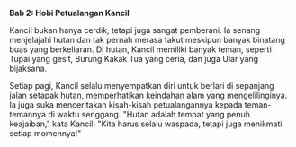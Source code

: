 
**Bab 2: Hobi Petualangan Kancil**

Kancil bukan hanya cerdik, tetapi juga sangat pemberani. Ia senang menjelajahi hutan dan tak pernah merasa takut meskipun banyak binatang buas yang berkeliaran. Di hutan, Kancil memiliki banyak teman, seperti Tupai yang gesit, Burung Kakak Tua yang ceria, dan juga Ular yang bijaksana.

Setiap pagi, Kancil selalu menyempatkan diri untuk berlari di sepanjang jalan setapak hutan, memperhatikan keindahan alam yang mengelilinginya. Ia juga suka menceritakan kisah-kisah petualangannya kepada teman-temannya di waktu senggang. "Hutan adalah tempat yang penuh keajaiban," kata Kancil. "Kita harus selalu waspada, tetapi juga menikmati setiap momennya!"
